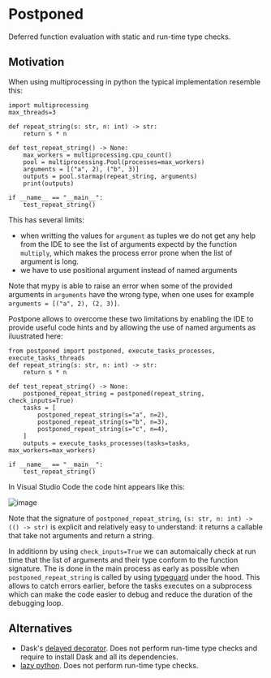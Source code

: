 # Postponed

Deferred function evaluation with static and run-time type checks.

## Motivation

When using multiprocessing in python the typical implementation resemble this:

```
import multiprocessing
max_threads=3

def repeat_string(s: str, n: int) -> str:
    return s * n

def test_repeat_string() -> None:
    max_workers = multiprocessing.cpu_count()
    pool = multiprocessing.Pool(processes=max_workers)
    arguments = [("a", 2), ("b", 3)]
    outputs = pool.starmap(repeat_string, arguments)
    print(outputs)
    
if __name__ == "__main__":
    test_repeat_string()
```

This has several limits:
* when writting the values for `argument` as tuples we do not get any help from the IDE to see the list of arguments expectd by the function `multiply`, which makes the process error prone when the list of argument is long.
* we have to use positional argument instead of named arguments 

Note that mypy is able to raise an error when some of the provided arguments in `arguments` have the wrong type, when one uses for example `arguments = [("a", 2), (2, 3)]`.

Postpone allows to overcome these two limitations by enabling the IDE to provide useful code hints and by allowing the use of named arguments as iluustrated here:
```
from postponed import postponed, execute_tasks_processes, execute_tasks_threads
def repeat_string(s: str, n: int) -> str:
    return s * n

def test_repeat_string() -> None:
    postponed_repeat_string = postponed(repeat_string, check_inputs=True)
    tasks = [
        postponed_repeat_string(s="a", n=2),
        postponed_repeat_string(s="b", n=3),
        postponed_repeat_string(s="c", n=4),
    ]
    outputs = execute_tasks_processes(tasks=tasks, max_workers=max_workers)
    
if __name__ == "__main__":
    test_repeat_string()
```
In Visual Studio Code the code hint appears like this:

![image](https://user-images.githubusercontent.com/18285382/229304858-7a292775-120e-4f95-8520-a80a1e70738e.png)

Note that the signature of `postponed_repeat_string`, `(s: str, n: int) -> (() -> str)` is explicit and relatively easy to understand: it returns a callable that take not arguments and return a string.

In additionn by using `check_inputs=True` we can automaically check at run time that the list of arguments and their type conform to the function signature. The is done in the main process as early as possible when `postponed_repeat_string` is called by using [typeguard](https://pypi.org/project/typeguard/) under the hood. This allows to catch errors earlier, before the tasks executes on a subprocess which can make the code easier to debug and reduce the duration of the debugging loop.

## Alternatives

* Dask's [delayed decorator](https://dask.pydata.org/en/latest/delayed.html). Does not perform run-time type checks and require to install Dask and all its dependencies. 
* [lazy python](https://pypi.org/project/lazy_python/). Does not perform run-time type checks. 




